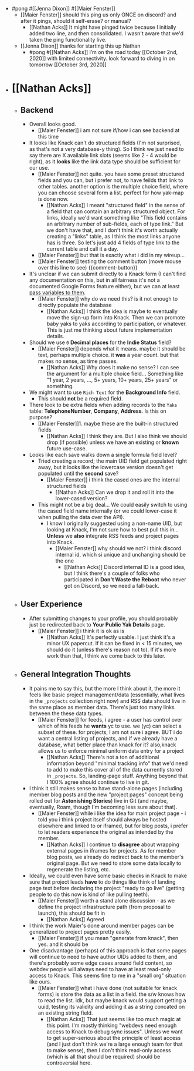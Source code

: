 - #pong #[[Jenna Dixon]] #[[Maier Fenster]]
    - [[Maier Fenster]] should this ping us only ONCE on discord? and after it pings, should it self-erase? or manual?
        - [[Nathan Acks]] It might have pinged twice because I initially added two line, and then consolidated. I wasn't aware that we'd taken the ping functionality live.
    - [[Jenna Dixon]] thanks for starting this up Nathan 
        - #pong #[[Nathan Acks]] I’m on the road today [[October 2nd, 2020]] with limited connectivity. look forward to diving in on tomorrow [[October 3rd, 2020]]
- # [[Nathan Acks]]
    - ## Backend
        - Overall looks good.
            - [[Maier Fenster]] i am not sure if/how i can see backend at this time
        - It looks like Knack can't do structured fields (I'm not surprised, as that's not a very database-y thing). So I think we just need to say there are X available link slots (seems like 2 - 4 would be right), as it __looks__ like the link data type should be sufficient for our use.
            - [[Maier Fenster]] not quite. you have some preset structured fields and you can, but i prefer not, to have feilds that link to other tables. another option is the multiple choice field, where you can choose several form a list. perfect for how yak-map is done now.
                - [[Nathan Acks]] I meant "structured field" in the sense of a field that can contain an arbitrary structured object. For links, ideally we'd want something like "This field contains an arbitrary number of sub-fields, each of type link." But we don't have that, and I don't think it's worth actually creating a "links" table, as I think the most links anyone has is three. So let's just add 4 fields of type link to the current table and call it a day.
            - [[Maier Fenster]] but that is exactly what i did in my wireup...
            - [[Maier Fenster]] testing the comment button (move mouse over this line to see) {{comment-button}}
        - It's unclear if we can submit directly to a Knack form (I can't find any documentation on this, but in all fairness it's not a documented Google Forms feature either), but we can at least [pass variables to them](https://support.knack.com/hc/en-us/articles/115000997068-How-to-Use-URL-Variables-to-Pre-Populate-a-Form).
            - [[Maier Fenster]] why do we need this? is it not enough to directly populate the database
                - [[Nathan Acks]] I think the idea is maybe to eventually move the sign-up form into Knack. Then we can promote baby yaks to yaks according to participation, or whatever. This is just me thinking about future implementation details.
        - Should we use `0` **Decimal places** for the **Indie Status** field?
            - [[Maier Fenster]] depends what it means. maybe it should be text, perhaps multiple choice. it __was__ a year count. but that makes no sense, as time passes. 
                - [[Nathan Acks]] Why does it make no sense? I can see the argument for a multiple choice field... Something like "1 year, 2 years, ..., 5+ years, 10+ years, 25+ years" or something.
        - We might want to use `Rich Text` for the **Background Info** field.
            - This should __not__ be a required field.
        - There look to be extra fields when adding records to the `Yaks` table: **TelephoneNumber**, **Company**, **Address**. Is this on purpose?
            - [[Maier Fenster]]1. maybe these are the built-in structured fields
                - [[Nathan Acks]] I think they are. But I also think we should drop (if possible) unless we have an existing or __known__ future use-case.
        - Looks like each save walks down a single formula field level?
            - Tried creating a record; the main UID field get populated right away, but it looks like the lowercase version doesn't get populated until the __second__ save?
                - [[Maier Fenster]] i think the cased ones are the internal structured fields
                    - [[Nathan Acks]] Can we drop it and roll it into the lower-cased version?
            - This might not be a big deal... We could easily switch to using the cased field name internally (or we could lower-case it when pulling the data over the API).
                - I know I originally suggested using a non-name UID, but looking at Knack, I'm not sure how to best pull this in... __Unless__ we __also__ integrate RSS feeds and project pages into Knack.
                    - [[Maier Fenster]] why should we not? i think discord internal id, which si unique and unchanging should be the one
                        - [[Nathan Acks]] Discord internal ID is a good idea, but I think there's a couple of folks who participated in __Don't Waste the Reboot__ who never got on Discord, so we need a fall-back.
    - ## User Experience
        - After submitting changes to your profile, you should probably just be redirected back to **Your Public Yak Details** page.
            - [[Maier Fenster]] i think it is ok as is 
                - [[Nathan Acks]] It's perfectly usable. I just think it's a minor UX papercut. If it can be fixed in < 15 minutes, we should do it (unless there's reason not to). If it's more work than that, I think we come back to this later.
    - ## General Integration Thoughts
        - It pains me to say this, but the more I think about it, the more it feels like basic project management/data (essentially, what lives in the `_projects` collection right now) and RSS data should live in the same place as member data. There's just too many links between the these data types.
            - [[Maier Fenster]] for feeds, i agree - a user has control over which of his feeds he **wants** yc to use. we (yc) can select a subset of these. for projects, I am not sure i agree. BUT i do want a central listing of projects, and if we already have a database, what better place than knack for it? also,knack allows us to enforce minimal uniform data entry for a project 
                - [[Nathan Acks]] There's not a ton of additional information beyond "minimal tracking info" that we'd need to add to make this cover all of the data currently stored in `_projects`. So, landing-page stuff. Anything beyond that I 100% agree should continue to live in git.
        - I think it still makes sense to have stand-alone pages (including member blog posts and the new "project pages" concept being rolled out for __Astonishing Stories__) live in Git (and maybe, eventually, Roam, though I'm becoming less sure about that).
            - [[Maier Fenster]] while i like the idea for main project page - i told you i think project itself should always be hosted elsewhere and linked to or iframed, but for blog posts, i prefer to let readers experience the original as intended by the member.
                - [[Nathan Acks]] I continue to __disagree__ about wrapping external pages in iframes for projects. As for member blog posts, we already do redirect back to the member's original page. But we need to store some data locally to regenerate the listing, etc.
        - Ideally, we could even have some basic checks in Knack to make sure that project leads __have__ to do things like think of landing page text before declaring the project "ready to go live" (getting people to do this now is kind of like pulling teeth).
            - [[Maier Fenster]] worth a stand alone discussion - as we define the project infrastructure path (from proposal to launch), this should be fit in
                - [[Nathan Acks]] Agreed
        - I think the work Maier's done around member pages can be generalized to project pages pretty easily.
            - [[Maier Fenster]] if you mean "generate from knack", then yes. and it should be
        - One disadvantage (perhaps) of this approach is that some pages will continue to need to have author UIDs added to them, and there's probably some edge cases around field content, so webdev people will always need to have at least read-only access to Knack. This seems fine to me in a "small org" situation like ours.
            - [[Maier Fenster]] what i have done (not suitable for knack forms) is store the data as a list in a field. the s/w knows how to read the list. idk, but maybe knack would support getting a uuid, testing its validity and adding it as a string concated on an existing string field.
                - [[Nathan Acks]] That just seems like too much magic at this point. I'm mostly thinking "webdevs need enough access to Knack to debug sync issues". Unless we want to get super-serious about the principle of least access (and I just don't think we're a large enough team for that to make sense), then I don't think read-only access (which is all that should be required) should be controversial here.
